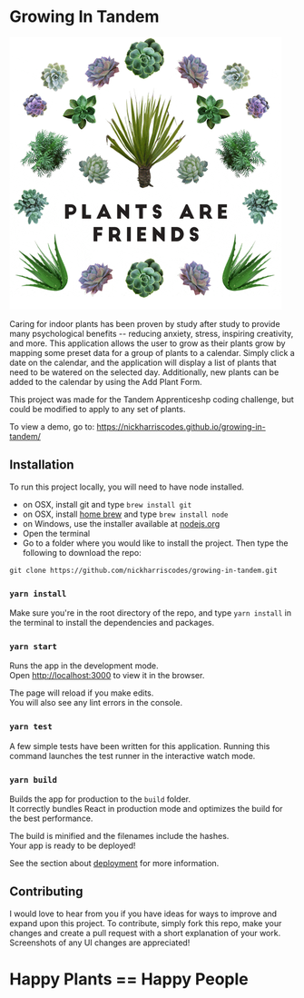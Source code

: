 # Growing In Tandem

![Happy Plants](dancingplants.gif)

Caring for indoor plants has been proven by study after study to provide many psychological benefits -- reducing anxiety, stress, inspiring creativity, and more. This application allows the user to grow as their plants grow by mapping some preset data for a group of plants to a calendar. Simply click a date on the calendar, and the application will display a list of plants that need to be watered on the selected day. Additionally, new plants can be added to the calendar by using the Add Plant Form. 

This project was made for the Tandem Apprenticeshp coding challenge, but could be modified to apply to any set of plants. 

To view a demo, go to: https://nickharriscodes.github.io/growing-in-tandem/

## Installation

To run this project locally, you will need to have node installed. 
- on OSX, install git and type `brew install git`
- on OSX, install [home brew](http://brew.sh/) and type `brew install node`
- on Windows, use the installer available at [nodejs.org](http://nodejs.org/)
- Open the terminal
- Go to a folder where you would like to install the project. Then type the following to download the repo:

```
git clone https://github.com/nickharriscodes/growing-in-tandem.git
```

### `yarn install`

Make sure you're in the root directory of the repo, and type `yarn install` in the terminal to install the dependencies and packages. 

### `yarn start`

Runs the app in the development mode.<br />
Open [http://localhost:3000](http://localhost:3000) to view it in the browser.

The page will reload if you make edits.<br />
You will also see any lint errors in the console.

### `yarn test`

A few simple tests have been written for this application. 
Running this command launches the test runner in the interactive watch mode.<br />

### `yarn build`

Builds the app for production to the `build` folder.<br />
It correctly bundles React in production mode and optimizes the build for the best performance.

The build is minified and the filenames include the hashes.<br />
Your app is ready to be deployed!

See the section about [deployment](https://facebook.github.io/create-react-app/docs/deployment) for more information.

## Contributing 
I would love to hear from you if you have ideas for ways to improve and expand upon this project. To contribute, simply fork this repo, make your changes and create a pull request with a short explanation of your work. Screenshots of any UI changes are appreciated! 

# Happy Plants == Happy People
